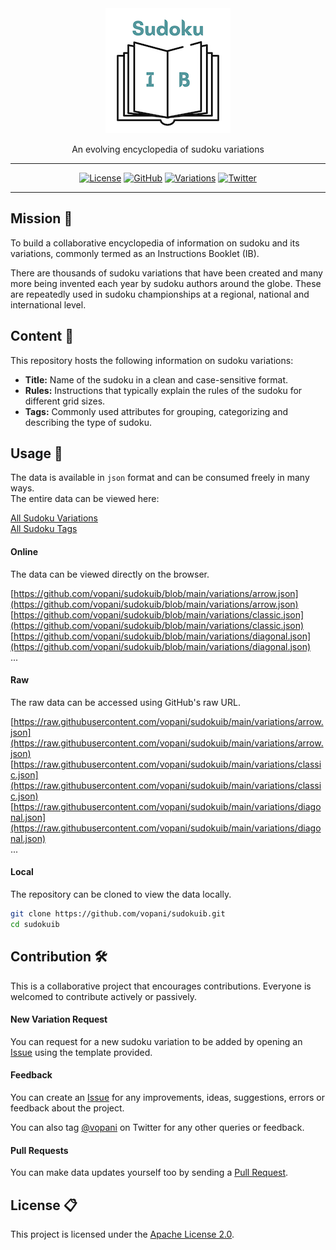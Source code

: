 <div align='center'>

<img src='images/logo_200_x_200.png'>
<br>

An evolving encyclopedia of sudoku variations

---

[![License](https://img.shields.io/badge/license-Apache%202.0-blue.svg?logo=apache)](https://github.com/vopani/sudokuib/blob/master/LICENSE)
[![GitHub](https://img.shields.io/github/stars/vopani/sudokuib?color=yellowgreen&logo=github)](https://github.com/vopani/sudokuib)
[![Variations](https://shields.io/endpoint?url=https://raw.githubusercontent.com/vopani/sudokuib/main/badge.json&logo=square)](https://github.com/vopani/sudokuib/tree/main/variations)
[![Twitter](https://img.shields.io/twitter/follow/vopani)](https://twitter.com/vopani)

---

</div>

## Mission 🚀
To build a collaborative encyclopedia of information on sudoku and its variations, commonly termed as an Instructions Booklet (IB).

There are thousands of sudoku variations that have been created and many more being invented each year by sudoku authors around the globe. These are repeatedly used in sudoku championships at a regional, national and international level.

## Content 📂
This repository hosts the following information on sudoku variations:

* **Title:** Name of the sudoku in a clean and case-sensitive format.
* **Rules:** Instructions that typically explain the rules of the sudoku for different grid sizes.
* **Tags:** Commonly used attributes for grouping, categorizing and describing the type of sudoku.

## Usage 📖
The data is available in `json` format and can be consumed freely in many ways.   
The entire data can be viewed here:

[All Sudoku Variations](https://github.com/vopani/sudokuib/blob/main/variations)   
[All Sudoku Tags](https://github.com/vopani/sudokuib/blob/main/tags)   

#### Online
The data can be viewed directly on the browser.   

[https://github.com/vopani/sudokuib/blob/main/variations/arrow.json](https://github.com/vopani/sudokuib/blob/main/variations/arrow.json)   
[https://github.com/vopani/sudokuib/blob/main/variations/classic.json](https://github.com/vopani/sudokuib/blob/main/variations/classic.json)   
[https://github.com/vopani/sudokuib/blob/main/variations/diagonal.json](https://github.com/vopani/sudokuib/blob/main/variations/diagonal.json)   
...

#### Raw
The raw data can be accessed using GitHub's raw URL.

[https://raw.githubusercontent.com/vopani/sudokuib/main/variations/arrow.json](https://raw.githubusercontent.com/vopani/sudokuib/main/variations/arrow.json)   
[https://raw.githubusercontent.com/vopani/sudokuib/main/variations/classic.json](https://raw.githubusercontent.com/vopani/sudokuib/main/variations/classic.json)   
[https://raw.githubusercontent.com/vopani/sudokuib/main/variations/diagonal.json](https://raw.githubusercontent.com/vopani/sudokuib/main/variations/diagonal.json)   
...

#### Local
The repository can be cloned to view the data locally.

```bash
git clone https://github.com/vopani/sudokuib.git
cd sudokuib
```

## Contribution 🛠️
This is a collaborative project that encourages contributions. Everyone is welcomed to contribute actively or passively.

#### New Variation Request
You can request for a new sudoku variation to be added by opening an [Issue](https://github.com/vopani/sudokuib/issues) using the template provided.

#### Feedback
You can create an [Issue](https://github.com/vopani/sudokuib/issues) for any improvements, ideas, suggestions, errors or feedback about the project.

You can also tag [@vopani](https://twitter.com/vopani) on Twitter for any other queries or feedback.

#### Pull Requests
You can make data updates yourself too by sending a [Pull Request](https://github.com/vopani/sudokuib/pulls).

## License 📋
This project is licensed under the [Apache License 2.0](https://github.com/vopani/sudokuib/blob/main/LICENSE).
